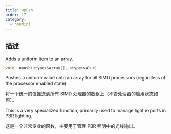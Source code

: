 ```yaml
---
title: upush
order: 17
category:
  - houdini
---
```


## 描述

Adds a uniform item to an array.

```c
void  upush(<type>&array[], <type>value)
```

Pushes a uniform value onto an array for all SIMD processors (regardless of
the processor enabled state).

将一个统一的值推送到所有 SIMD 处理器的数组上（不管处理器的启用状态如何）。

This is a very specialized function, primarily used to manage light exports in
PBR lighting.

这是一个非常专业的函数，主要用于管理 PBR 照明中的光线输出。
